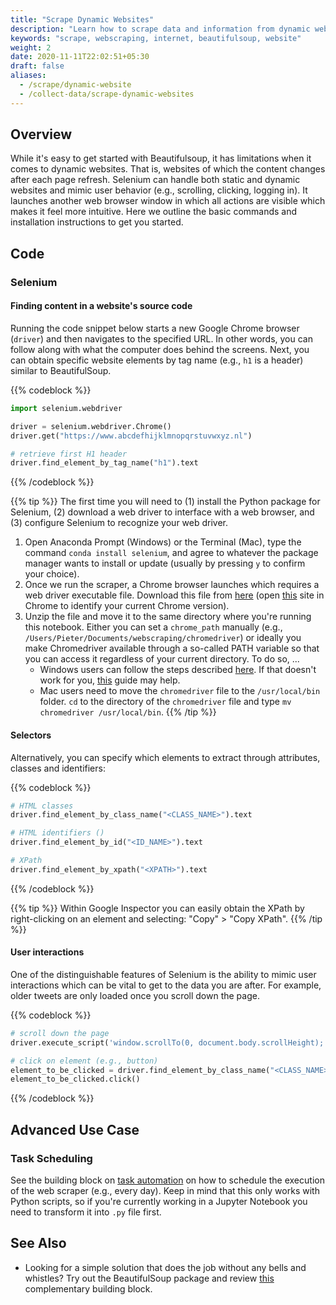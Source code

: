 ```yaml
---
title: "Scrape Dynamic Websites"
description: "Learn how to scrape data and information from dynamic websites."
keywords: "scrape, webscraping, internet, beautifulsoup, website"
weight: 2
date: 2020-11-11T22:02:51+05:30
draft: false
aliases:
  - /scrape/dynamic-website
  - /collect-data/scrape-dynamic-websites
---
```


## Overview
While it's easy to get started with Beautifulsoup, it has limitations when it comes to dynamic websites. That is, websites of which the content changes after each page refresh. Selenium can handle both static and dynamic websites and mimic user behavior (e.g., scrolling, clicking, logging in). It launches another web browser window in which all actions are visible which makes it feel more intuitive. Here we outline the basic commands and installation instructions to get you started.

## Code

### Selenium

#### Finding content in a website's source code
Running the code snippet below starts a new Google Chrome browser (`driver`) and then navigates to the specified URL. In other words, you can follow along with what the computer does behind the screens. Next, you can obtain specific website elements by tag name (e.g., `h1` is a header) similar to BeautifulSoup.

{{% codeblock %}}
```Python
import selenium.webdriver

driver = selenium.webdriver.Chrome()
driver.get("https://www.abcdefhijklmnopqrstuvwxyz.nl")

# retrieve first H1 header 
driver.find_element_by_tag_name("h1").text
```
{{% /codeblock %}}


{{% tip %}}
The first time you will need to (1) install the Python package for Selenium, (2) download a web driver to interface with a web browser, and (3) configure Selenium to recognize your web driver.
1. Open Anaconda Prompt (Windows) or the Terminal (Mac), type the command `conda install selenium`, and agree to whatever the package manager wants to install or update (usually by pressing `y` to confirm your choice).
2. Once we run the scraper, a Chrome browser launches which requires a web driver executable file. Download this file from [here](https://sites.google.com/a/chromium.org/chromedriver/downloads) (open [this](https://www.whatismybrowser.com/detect/what-version-of-chrome-do-i-have) site in Chrome to identify your current Chrome version).
3. Unzip the file and move it to the same directory where you're running this notebook. Either you can set a `chrome_path` manually (e.g., `/Users/Pieter/Documents/webscraping/chromedriver`) or ideally you make Chromedriver available through a so-called PATH variable so that you can access it regardless of your current directory. To do so, ...
    * Windows users can follow the steps described [here](https://tilburgsciencehub.com/building-blocks/configure-your-computer/task-specific-configurations/configuring-python-for-webscraping/). If that doesn't work for you, [this](https://zwbetz.com/download-chromedriver-binary-and-add-to-your-path-for-automated-functional-testing/) guide may help.
    * Mac users need to move the `chromedriver` file to the `/usr/local/bin` folder. `cd` to the directory of the `chromedriver` file and type `mv chromedriver /usr/local/bin`.
{{% /tip %}}

#### Selectors
Alternatively, you can specify which elements to extract through attributes, classes and identifiers:

{{% codeblock %}}
```Python
# HTML classes
driver.find_element_by_class_name("<CLASS_NAME>").text  

# HTML identifiers ()
driver.find_element_by_id("<ID_NAME>").text

# XPath 
driver.find_element_by_xpath("<XPATH>").text

```
{{% /codeblock %}}


{{% tip %}}
Within Google Inspector you can easily obtain the XPath by right-clicking on an element and selecting: "Copy" > "Copy XPath".
{{% /tip %}}


#### User interactions
One of the distinguishable features of Selenium is the ability to mimic user interactions which can be vital to get to the data you are after. For example, older tweets are only loaded once you scroll down the page.

{{% codeblock %}}
```Python
# scroll down the page
driver.execute_script('window.scrollTo(0, document.body.scrollHeight);')

# click on element (e.g., button)
element_to_be_clicked = driver.find_element_by_class_name("<CLASS_NAME>")
element_to_be_clicked.click()
```
{{% /codeblock %}}


## Advanced Use Case

### Task Scheduling
See the building block on [task automation](http://tilburgsciencehub.com/building-blocks/automate-and-execute-your-work/automate-your-workflow/task-scheduling/) on how to schedule the execution of the web scraper (e.g., every day). Keep in mind that this only works with Python scripts, so if you're currently working in a Jupyter Notebook you need to transform it into `.py` file first.


## See Also
* Looking for a simple solution that does the job without any bells and whistles? Try out the BeautifulSoup package and review [this](https://tilburgsciencehub.com/building-blocks/scrape/static-website) complementary building block.
